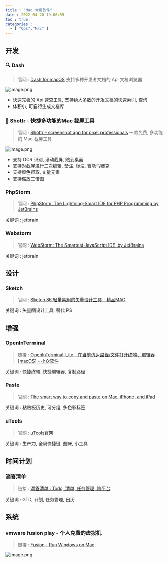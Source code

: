 ```yaml
---
title : "Mac 常用软件"
date : 2022-04-20 19:00:59
toc : true
categories :
  - [ "Ops","Mac" ]
---
```


## 开发

### 🔍 Dash

> 官网 : [Dash for macOS](https://kapeli.com/dash)
> 支持多种开发者文档的 Api 文档浏览器

![image.png](https://file.wulicode.com/yuque/202211/11/15/3512byvu9Nb8.png?x-oss-process=image/resize,h_648)

- 快速完善的 Api 速查工具, 支持绝大多数的开发文档的快速索引, 查询
- 体积小, 可自行生成文档库

### 🔗 Shottr - 快捷多功能的Mac 截屏工具

> 官网 : [Shottr – screenshot app for pixel professionals](https://shottr.cc/)
> 一款免费, 多功能的 Mac 截屏工具

![image.png](https://file.wulicode.com/yuque/202212/03/17/2009jpqfVJKN.png?x-oss-process=image/resize,h_686)

- 支持 OCR 识别, 滚动截屏, 贴到桌面
- 支持对截屏进行二次编辑, 备注, 标注, 智能马赛克
- 支持颜色抓取, 丈量元素
- 支持缩放二倍图

### PhpStorm

> 官网 : [PhpStorm: The Lightning-Smart IDE for PHP Programming by JetBrains](https://www.jetbrains.com/phpstorm/)

关键词 : jetbrain

### Webstorm

> 官网 : [WebStorm: The Smartest JavaScript IDE, by JetBrains](https://www.jetbrains.com/webstorm/)

关键词 : jetbrain

## 设计

### Sketch

> 官网 : [Sketch 86 轻量易用的矢量设计工具 - 精品MAC](https://xclient.info/s/sketch.html)

关键词 : 矢量图设计工具, 替代 PS

## 增强

### OpenInTerminal

> 链接 : [OpenInTerminal-Lite - 在当前访达路径/文件打开终端、编辑器[macOS] - 小众软件](https://www.appinn.com/openinterminal-lite/)

关键词 : 快捷终端, 快捷编辑器, 复制路径

### Paste

> 官网 : [The smart way to copy and paste on Mac, iPhone, and iPad](https://pasteapp.io/)

关键词 : 粘贴板历史, 可分组, 多色彩标签

### uTools

> 官网 : [uTools官网](https://u.tools/)

关键词 : 生产力, 全局快捷键, 图床, 小工具

## 时间计划

### 滴答清单

> 链接 : [滴答清单 : Todo, 清单, 任务管理, 跨平台](https://dida365.com/)

关键词 : GTD, 计划, 任务管理, 日历

## 系统

### vmware fusion play - 个人免费的虚拟机

> 链接 : [Fusion - Run Windows on Mac](https://www.vmware.com/cn/products/fusion.html)

![image.png](https://file.wulicode.com/yuque/202208/24/23/2203zIY7m7tX.png?x-oss-process=image/resize,h_418)

